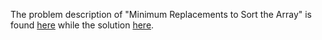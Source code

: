 The problem description of "Minimum Replacements to Sort the Array" is found [here](https://leetcode.com/problems/minimum-replacements-to-sort-the-array/description/) while the solution [here]().